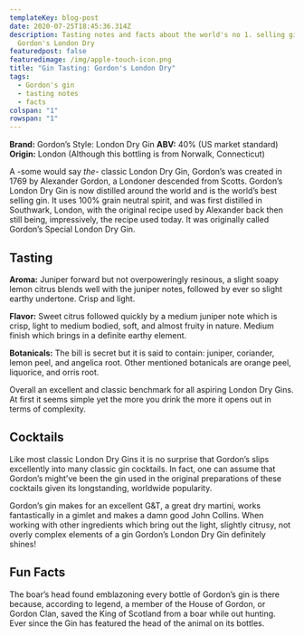 ```yaml
---
templateKey: blog-post
date: 2020-07-25T18:45:36.314Z
description: Tasting notes and facts about the world's no 1. selling gin,
  Gordon's London Dry
featuredpost: false
featuredimage: /img/apple-touch-icon.png
title: "Gin Tasting: Gordon's London Dry"
tags:
  - Gordon's gin
  - tasting notes
  - facts
colspan: "1"
rowspan: "1"
---
```

**Brand:** Gordon’s Style:  London Dry Gin
**ABV:** 40% (US market standard)
**Origin:** London (Although this bottling is from Norwalk, Connecticut)

A -some would say _the_- classic London Dry Gin, Gordon’s was created in 1769 by Alexander Gordon, a Londoner descended from Scotts.  Gordon’s London Dry Gin is now distilled around the world and is the world’s best selling gin. It uses 100% grain neutral spirit, and was first distilled in Southwark, London, with the original recipe used by Alexander back then still being, impressively, the recipe used today. It was originally called Gordon’s Special London Dry Gin.

## Tasting ##

**Aroma:** Juniper forward but not overpoweringly resinous, a slight soapy lemon citrus blends well with the juniper notes, followed by ever so slight earthy undertone. Crisp and light. 

**Flavor:** Sweet citrus followed quickly by a medium juniper note which is crisp, light to medium bodied, soft, and almost fruity in nature. Medium finish which brings in a definite earthy element. 

**Botanicals:** The bill is secret but it is said to contain: juniper, coriander, lemon peel, and angelica root. Other mentioned botanicals are orange peel, liquorice, and orris root.  

Overall an excellent and classic benchmark for all aspiring London Dry Gins. At first it seems simple yet the more you drink the more it opens out in terms of complexity.

## Cocktails ##

Like most classic London Dry Gins it is no surprise that Gordon’s slips excellently into many classic gin cocktails. In fact, one can assume that Gordon’s might’ve been the gin used in the original preparations of these cocktails given its longstanding, worldwide popularity.

Gordon’s gin makes for an excellent G&T, a great dry martini, works fantastically in a gimlet and makes a damn good John Collins. When working with other ingredients which bring out the light, slightly citrusy, not overly complex elements of a gin Gordon’s London Dry Gin definitely shines!

## Fun Facts ##

The boar’s head found emblazoning every bottle of Gordon’s gin is there because, according to legend, a member of the House of Gordon, or Gordon Clan, saved the King of Scotland from a boar while out hunting. Ever since the Gin has featured the head of the animal on its bottles.